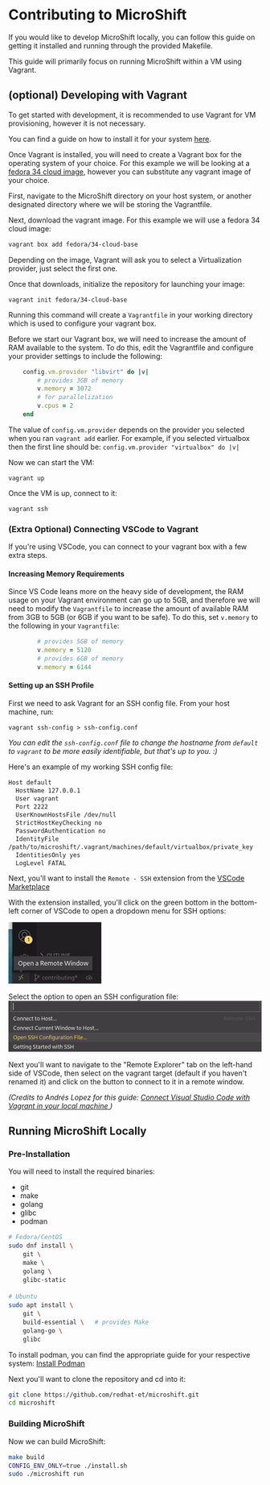# Contributing to MicroShift

If you would like to develop MicroShift locally, you can follow this guide on getting
it installed and running through the provided Makefile.

This guide will primarily focus on running MicroShift within a VM using Vagrant.


## (optional) Developing with Vagrant

To get started with development, it is recommended to use Vagrant for VM provisioning,
however it is not necessary.

You can find a guide on how to install it for your system [here](https://www.vagrantup.com/downloads). 

Once Vagrant is installed, you will need to create a Vagrant box for the operating
system of your choice. For this example we will be looking at a [fedora 34 cloud
image](https://app.vagrantup.com/fedora/boxes/34-cloud-base), however you can substitute any vagrant image of your choice.


First, navigate to the MicroShift directory on your host system, or another designated
directory where we will be storing the Vagrantfile.



Next, download the vagrant image. For this example we will use
a fedora 34 cloud image:

```sh
vagrant box add fedora/34-cloud-base
```

Depending on the image, Vagrant will ask you to select a Virtualization provider,
just select the first one.

Once that downloads, initialize the repository for launching your image:

```
vagrant init fedora/34-cloud-base
```

Running this command will create a `Vagrantfile` in your working directory which
is used to configure your vagrant box.

Before we start our Vagrant box, we will need to increase the amount of RAM available
to the system. 
To do this, edit the Vagrantfile and configure your provider settings to include
the following:

```rb
    config.vm.provider "libvirt" do |v|
        # provides 3GB of memory
        v.memory = 3072
        # for parallelization
        v.cpus = 2
    end
```

The value of `config.vm.provider` depends on the provider you selected when you
ran `vagrant add` earlier. For example, if you selected virtualbox then the first
line should be: `config.vm.provider "virtualbox" do |v|`


Now we can start the VM:

```
vagrant up
```

Once the VM is up, connect to it:

```
vagrant ssh
```

### (Extra Optional) Connecting VSCode to Vagrant 

If you're using VSCode, you can connect to your vagrant box with a few extra steps.

#### Increasing Memory Requirements

Since VS Code leans more on the heavy side of development, the RAM usage on your Vagrant environment 
can go up to 5GB, and therefore we will need to modify the `Vagrantfile` to
increase the amount of available RAM from 3GB to 5GB (or 6GB if you want to be safe). 
To do this, set `v.memory` to the following in your `Vagrantfile`:

```rb
        # provides 5GB of memory
        v.memory = 5120
        # provides 6GB of memory
        v.memory = 6144
```

#### Setting up an SSH Profile

First we need to ask Vagrant for an SSH config file. From your host machine, run:

```
vagrant ssh-config > ssh-config.conf
```

*You can edit the `ssh-config.conf` file to change the hostname from `default` to
`vagrant` to be more easily identifiable, but that's up to you. :)*

Here's an example of my working SSH config file:
```
Host default
  HostName 127.0.0.1
  User vagrant
  Port 2222
  UserKnownHostsFile /dev/null
  StrictHostKeyChecking no
  PasswordAuthentication no
  IdentityFile /path/to/microshift/.vagrant/machines/default/virtualbox/private_key
  IdentitiesOnly yes
  LogLevel FATAL
```


Next, you'll want to install the `Remote - SSH` extension from the [VSCode Marketplace](https://marketplace.visualstudio.com/items?itemName=ms-vscode-remote.remote-ssh)



With the extension installed, you'll click on the green bottom in the bottom-left
corner of VSCode to open a dropdown menu for SSH options:

![VSCode Remote Button](./docs/pics/vscode-remote-button.png)

Select the option to open an SSH configuration file:
![Dropdown Menu](./docs/pics/remote-ssh-dropdown.png)

Next you'll want to navigate to the "Remote Explorer" tab on the left-hand side
of VSCode, then select on the vagrant target (default if you haven't renamed it)
and click on the button to connect to it in a remote window.


*(Credits to Andrés Lopez for this guide: [Connect Visual Studio Code with Vagrant in your local machine
](https://medium.com/@lopezgand/connect-visual-studio-code-with-vagrant-in-your-local-machine-24903fb4a9de))*


## Running MicroShift Locally

### Pre-Installation

You will need to install the required binaries:
- git
- make
- golang
- glibc
- podman

```sh
# Fedora/CentOS 
sudo dnf install \
    git \
    make \
    golang \    
    glibc-static

# Ubuntu
sudo apt install \
    git \
    build-essential \   # provides Make
    golang-go \
    glibc
```

To install podman, you can find the appropriate guide for your respective system:
[Install Podman](https://podman.io/getting-started/installation)


Next you'll want to clone the repository and cd into it: 
```sh
git clone https://github.com/redhat-et/microshift.git
cd microshift
```

### Building MicroShift

Now we can build MicroShift:

```sh
make build
CONFIG_ENV_ONLY=true ./install.sh
sudo ./microshift run 
```


